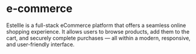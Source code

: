 # e-commerce
Estellle is a full-stack eCommerce platform that offers a seamless online shopping experience. It allows users to browse products, add them to the cart, and securely complete purchases — all within a modern, responsive, and user-friendly interface.
